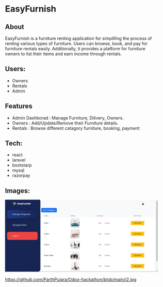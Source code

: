 
# EasyFurnish

## About

EasyFurnish is a furniture renting application for simplifing the process of renting various types of furniture. Users can browse, book, and pay for furniture rentals easily. Additionally, it provides a platform for furniture owners to list their items and earn income through rentals.

## Users:
- Owners
- Rentals
- Admin

## Features
- Admin Dashborad : Manage Furniture, Dilivery, Owners.
- Owners : Add/Update/Remove their Furniture details.
- Rentals : Browse different catagory furniture, booking, payment

## Tech:
- react
- laravel
- bootstarp
- mysql
- razorpay


## Images:
![Example Image](https://github.com/ParthPujara/Odoo-hackathon/blob/main/i1.jpg)

https://github.com/ParthPujara/Odoo-hackathon/blob/main/i2.jpg


